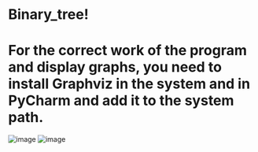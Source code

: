 # Binary_tree!
# For the correct work of the program and display graphs, you need to install Graphviz in the system and in PyCharm and add it to the system path.
![image](https://user-images.githubusercontent.com/65559327/180197807-438d5eff-7006-4233-9051-b5420dd8be4d.png)
![image](https://user-images.githubusercontent.com/65559327/180197717-98071996-1d3b-40f1-8d92-7e8c29133375.png)
